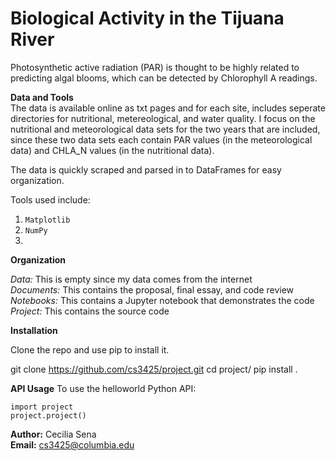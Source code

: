 # Biological Activity in the Tijuana River

Photosynthetic active radiation (PAR) is thought to be highly related to predicting algal blooms, which can be detected by Chlorophyll A readings. 


**Data and Tools**<br/>
The data is available online as txt pages and for each site, includes seperate directories for nutritional, metereological, and water quality. I focus on the nutritional and meteorological data sets for the two years that are included, since these two data sets each contain PAR values (in the meteorological data) and CHLA_N values (in the nutritional data). 

The data is quickly scraped and parsed in to DataFrames for easy organization. 

Tools used include:

1. `Matplotlib` 
2. `NumPy`
3.  

**Organization** 

_Data:_ This is empty since my data comes from the internet</br>
_Documents:_ This contains the proposal, final essay, and code review</br>
_Notebooks:_ This contains a Jupyter notebook that demonstrates the code</br>
_Project:_ This contains the source code</br>

**Installation**

Clone the repo and use pip to install it.

git clone https://github.com/cs3425/project.git
cd project/
pip install .

**API Usage**
To use the helloworld Python API:

````
import project
project.project()
````

**Author:** Cecilia Sena<br/>**Email:**  cs3425@columbia.edu


